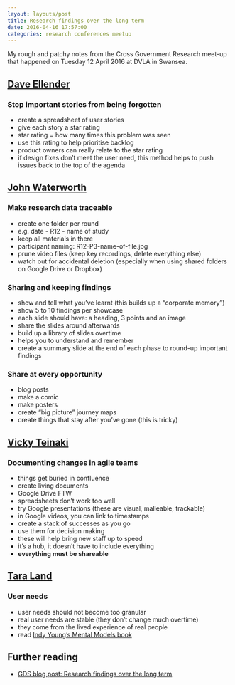 ```yaml
---
layout: layouts/post   
title: Research findings over the long term  
date: 2016-04-16 17:57:00  
categories: research conferences meetup
---
```


My rough and patchy notes from the Cross Government Research meet-up that happened on Tuesday 12 April 2016 at DVLA in Swansea.

## [Dave Ellender](https://twitter.com/daveellender)

### Stop important stories from being forgotten

- create a spreadsheet of user stories
- give each story a star rating
- star rating = how many times this problem was seen
- use this rating to help prioritise backlog
- product owners can really relate to the star rating
- if design fixes don’t meet the user need, this method helps to push issues back to the top of the agenda

<!-- ### Example user story spreadsheet

| ID | Story | Status | Source | Star Rating |
|:-|:-|:-|:-|:-|
| Story number | User story | Fixed or not? | Date & time | ***** | -->

## [John Waterworth](https://twitter.com/jwaterworth)

### Make research data traceable

- create one folder per round
- e.g. date - R12 - name of study
- keep all materials in there
- participant naming: R12-P3-name-of-file.jpg
- prune video files (keep key recordings, delete everything else)
- watch out for accidental deletion (especially when using shared folders on Google Drive or Dropbox)

### Sharing and keeping findings

- show and tell what you’ve learnt (this builds up a “corporate memory”)
- show 5 to 10 findings per showcase
- each slide should have: a heading, 3 points and an image
- share the slides around afterwards
- build up a library of slides overtime
- helps you to understand and remember
- create a summary slide at the end of each phase to round-up important findings

### Share at every opportunity

- blog posts
- make a comic
- make posters
- create “big picture” journey maps
- create things that stay after you’ve gone (this is tricky)

## [Vicky Teinaki](https://twitter.com/vickytnz)

### Documenting changes in agile teams

- things get buried in confluence
- create living documents
- Google Drive FTW
- spreadsheets don’t work too well
- try Google presentations (these are visual, malleable, trackable)
- in Google videos, you can link to timestamps
- create a stack of successes as you go
- use them for decision making
- these will help bring new staff up to speed
- it’s a hub, it doesn’t have to include everything
- **everything must be shareable**

## [Tara Land](https://www.linkedin.com/in/naintara)

### User needs

- user needs should not become too granular
- real user needs are stable (they don’t change much overtime)
- they come from the lived experience of real people
- read [Indy Young’s Mental Models book](http://rosenfeldmedia.com/books/mental-models/)

## Further reading

- [GDS blog post: Research findings over the long term](https://userresearch.blog.gov.uk/2016/05/20/cross-government-meetup-research-findings-over-the-long-term/)
